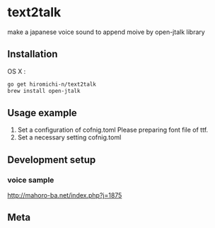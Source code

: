 # text2talk
make a japanese voice sound to append moive by open-jtalk library

## Installation
OS X :
```sh
go get hiromichi-n/text2talk
brew install open-jtalk
```

## Usage example
1. Set a configuration of cofnig.toml
    Please preparing font file of ttf.
2. Set a necessary setting cofnig.toml

## Development setup

### voice sample
http://mahoro-ba.net/index.php?j=1875


## Meta
